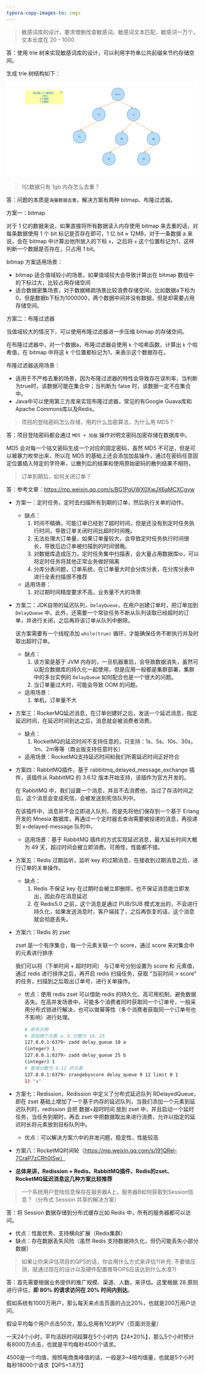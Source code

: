 ```yaml
---
typora-copy-images-to: imgs
---
```


> 敏感词库的设计，要求增删改查敏感词。敏感词文本匹配，敏感词一万个，文本长度在 20 - 1000 

答：使用 trie 树来实现敏感词库的设计，可以利用字符串公共前缀来节约存储空间。

生成 trie 树结构如下：

![1697471536524](imgs/1697471536524.png)

> 1亿数据只有 1gb 内存怎么去重？

答：问题的本质是`海量数据去重`，解决方案有两种 bitmap、布隆过滤器。

方案一：bitmap

对于 1 亿的数据来说，如果直接将所有数据读入内存使用 bitmap 来去重的话，对每条数据使用 1 个 bit 标记是否存在即可，1 亿 bit ≈ 12MB，对于一条数据 a 来说，会在 bitmap 中计算出他所放入的下标 `x`，之后将 `x` 这个位置标记为1，这样判断一个数据是否存在，只占用 1 bit。



bitmap 方案适用场景：

- bitmap 适合值域较小的场景，如果值域较大会导致计算出在 bitmap 数组中的下标过大，比较占用存储空间
- 适合数据密集场景，对于数据稀疏场景比较浪费存储空间，比如数据a下标为0，但是数据b下标为1000000，两个数据中间并没有数据，但是却需要占用存储空间。



方案二：布隆过滤器

当值域较大的情况下，可以使用布隆过滤器进一步压缩 bitmap 的存储空间。

在布隆过滤器中，对一个数据a，布隆过滤器会使用 `k` 个哈希函数，计算出 `k` 个哈希值，在 bitmap 中将这 k 个位置都标记为1，来表示这个数据存在。



布隆过滤器适用场景：

- 适用于不严格去重的场景，因为布隆过滤器的特性会导致存在误判率，当判断为true时，该数据可能在集合中；当判断为 false 时，该数据一定不在集合中。
- Java中可以使用第三方库来实现布隆过滤器，常见的有Google Guava库和Apache Commons库以及Redis。

> 项目的登陆密码怎么存储，用的什么加密算法，为什么用 MD5？

答：项目登陆密码都会通过 `MD5 + 加盐` 操作对明文密码加密存储在数据库中。

MD5 会对每一个铭文密码生成一个对应的固定密码，虽然 MD5 不可逆，但是可以被暴力枚举出来，所以在 MD5 的基础上还会添加加盐操作，通过在密码任意固定位置插入特定的字符串，让散列后的结果和使用原始密码的散列结果不相符。







> 订单到期后，如何关闭订单？

 答：参考文章：https://mp.weixin.qq.com/s/BG1PqUWX0XwJX6aMCXCgvw

- 方案一：定时任务，定时去扫描所有到期的订单，然后执行关单的动作。

  - 缺点：
    1. 时间不精确，可能订单已经到了超时时间，但是还没有到定时任务执行时间，导致订单关闭时间比超时时间晚。
    2. 无法处理大订单量，如果订单量较大，会导致定时任务执行时间很长，导致后边订单被扫描到的时间很晚。
    3. 对数据库造成压力，定时任务集中扫描表，会大量占用数据库io，可以将定时任务将其他正常业务做好隔离
    4. 分库分表问题，订单系统，在订单量大时会分库分表，在分库分表中进行全表扫描很不推荐
  - 适用场景：
    1. 对过期时间精度要求不高，业务量不大的场景

- 方案二：JDK自带的延迟队列，`DelayQueue`，在用户创建订单时，把订单加到 `DelayQueue` 中，此外，还需要一个常驻任务不断从队列读取已经超时的订单，并进行关闭，之后再将该订单从队列中删除。

  该方案需要有一个线程添加 `while(true)` 循环，才能确保任务不断执行并及时取出超时订单。

  - 缺点：
    1. 该方案是基于 JVM 内存的，一旦机器重启，会导致数据消失，虽然可以配合数据库的持久化一起使用，但是应用一般都是集群部署，集群中的多台实例的 `DelayQueue` 如何配合也是一个很大的问题。
    2. 当订单量过大时，可能会导致 OOM 的问题。
  - 适用场景：
    1. 单机，订单量不大

- 方案三：RockerMQ延迟消息，在订单创建好之后，发送一个延迟消息，指定延迟时间，在延迟时间到达之后，消息就会被消费者消费。

  - 缺点：
    1. RocketMQ的延迟时间不支持任意的，只支持：1s、5s、10s、30s，1m、2m等等（商业版支持任意时长）
  - 适用场景：RocketMQ支持延迟时间和我们所需延迟时间正好符合

- 方案四：RabbitMQ插件，基于 rabbitmq_delayed_message_exchange 插件，该插件从 RabbitMQ 的 3.6.12 版本开始支持，该插件为官方开发的。

  在 RabbitMQ 中，我们设置一个消息，并且不去消费他，当过了存活时间之后，这个消息会变成死信，会被发送到死信队列中。

  在该插件中，消息并不会立即进入队列，而是先将他们保存到一个基于 Erlang 开发的 Mnesia 数据库，再通过一个定时器去查询需要被投递的消息，再投递到 x-delayed-message 队列中。

  - 适用场景：基于 RabbitMQ 插件的方式实现延迟消息，最大延长时间大概为 49 天，超过时间会被立即消费。可用性，性能都不错。

- 方案五：Redis 过期监听，监听 key 的过期消息，在接收到过期消息之后，进行订单的关单操作。

  - 缺点：
    1. Redis 不保证 key 在过期时会被立即删除，也不保证消息能立即发出，因此存在消息延迟
    2. 在 Redis5.0 之前，这个消息是通过 PUB/SUB 模式发出的，不会进行持久化，如果发送消息时，客户端挂了，之后再恢复的话，这个消息就会彻底丢失。

- 方案六：Redis 的 zset

  zset 是一个有序集合，每一个元素关联一个 score，通过 score 来对集合中的元素进行排序

  我们可以将（下单时间 + 超时时间） 与订单号分别设置为 score 和 元素值，通过 redis 进行排序之后，再开启 redis 扫描任务，获取 “当前时间 > score” 的任务，扫描到之后取出订单号，进行关单操作。

  - 优点：使用 redis zset 可以借助 redis 的持久化、高可用机制，避免数据丢失。在高并发场景中，可能多个消费者同时获取同一个订单号，一般采用分布式锁进行解决，也可以做幂等性（多个消费者获取同一个订单号也不影响）进行处理。

    ```bash
    # 命令示例
    # 添加两个元素 a、b 分数为 10、25
    127.0.0.1:6379> zadd delay_queue 10 a
    (integer) 1
    127.0.0.1:6379> zadd delay_queue 25 b
    (integer) 1
    # 查询分数为 9-12 的元素
    127.0.0.1:6379> zrangebyscore delay_queue 9 12 limit 0 1
    1) "a"
    ```

- 方案七：Redission，Redission 中定义了分布式延迟队列 RDelayedQueue，即在 zset 基础上增加了一个基于内存的延迟队列，当我们添加一个元素到延迟队列时，redission 会把 数据+超时时间 放到 zset 中，并且启动一个延时任务，当任务到期时，再去 zset 中把数据取出来进行消费，允许以指定的延迟时长将元素放到目标队列中。

  - 优点：可以解决方案六中的并发问题，稳定性，性能较高

- 方案八：RocketMQ时间轮（https://mp.weixin.qq.com/s/I91QRel-7CraP7zCRh0ISw）

- **总体来讲，Redission + Redis、RabbitMQ插件、Redis的zset、RocketMQ延迟消息这几种方案比较推荐**

> 一个系统用户登陆信息保存在服务器A上，服务器B如何获取到Session信息？（分布式 Session 共享的解决方案）

答：将 Session 数据存储到分布式缓存比如 Redis 中，所有的服务器都可以访问。

- 优点：性能优秀、支持横向扩展（Redis集群）
- 缺点：存在数据丢失风险（虽然 Redis 支持数据持久化，但仍可能丢失小部分数据）





> 如果让你来评估项目的QPS的话，你会用什么方式来评估?(补充: 不要做压测，就通过现在的设计以及硬件配置推导OPS应该达到什么水准?)

答：首先需要根据业务提供的推广规模、渠道、人数，来评估。这里根据 28 原则进行评估，**即 80% 的请求访问在 20% 时间内到达**。

假如系统有1000万用户，那么每天来点击页面的占比20%，也就是200万用户访问。

假设平均每个用户点击50次，那么总用有1亿的PV（页面浏览量）

一天24个小时，平均活跃时间段算在5个小时内【24*20%】，那么5个小时预计有8000万点击，也就是平均每秒4500个请求。

4500是一个均值，按照电商类峰值的话，一般是3~4倍均值量，也就是5个小时每秒18000个请求【QPS=1.8万】